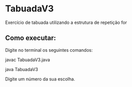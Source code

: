 # TabuadaV3
Exercício de tabuada utilizando a estrutura de repetição for


## Como executar:

Digite no terminal os seguintes comandos:

javac TabuadaV3.java

java TabuadaV3

Digite um número da sua escolha.
